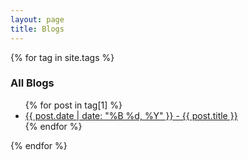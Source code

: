 ```yaml
---
layout: page
title: Blogs
---
```


{% for tag in site.tags %}
<!--   <h3>{{ tag[0] }}</h3> -->
  <h3>All Blogs</h3>


  <ul>
    {% for post in tag[1] %}
      <li><a href="{{ post.url }}">{{ post.date | date: "%B %d, %Y" }} - {{ post.title }}</a></li>
    {% endfor %}
  </ul>
{% endfor %}
